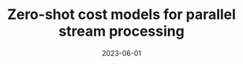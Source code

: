 ---
title: "Zero-shot cost models for parallel stream processing"
collection: publications
category: conferences
permalink: /publication/2023-zeroshot
#excerpt: 'This paper is about the number 1. 📄 [PDF](http://academicpages.github.io/files/paper1.pdf) | 📚 [BibTeX](http://academicpages.github.io/files/bibtex1.bib)'
date: 2023-06-01
#venue: 'Proceedings of the Sixth International Workshop on Exploiting Artificial Intelligence Techniques for Data Management'
#slidesurl: 'http://academicpages.github.io/files/slides1.pdf'
paperurl: '📄 http://pratyushagnihotri.github.io/files/zeroshot.pdf'
bibtexurl: '📚 http://pratyushagnihotri.github.io/files/zeroshot.bib'
citation: '<b>Agnihotri, Pratyush</b> and Koldehofe, Boris and Binnig, Carsten and Luthra, Manisha. (2023). &quot;Zero-shot cost models for parallel stream processing.&quot; <i>Proceedings of the Sixth International Workshop on Exploiting Artificial Intelligence Techniques for Data Management</i>.'

---